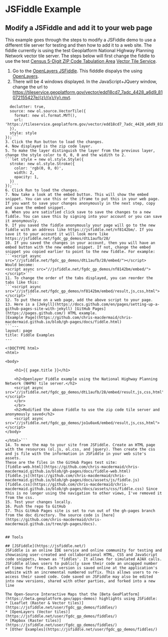 # JSFiddle Example

## Modify a JSFiddle and add it to your web page
This example goes through the steps to modify a JSFiddle demo to use a different tile server for testing and then how to add it to a web site. The fiddle currently is using the test Geoplatform National Highway Planning Network vector tile server. The steps below will first change the fiddle to use the test [Census 5-Digit ZIP Code Tabulation Area](https://beta.geoplatform.gov/metadata/895888d3-4f32-5143-88e2-e7b3612891f0) [Vector Tile Service](https://tileservice.geoplatform.gov/vector/edd18cd7_7adc_4428_a6d9_81072155427e/%7Bz%7D/%7Bx%7D/%7By%7D.mvt).

1. Go to the [OpenLayers JSFiddle](https://jsfiddle.net/fgdc_gp_demos/dtL1aufb/28/). This fidddle dispalys the  using [OpenLayers](https://openlayers.org/).
2. There will be 4 windows displayed. In the JavaScript+JQuery window, change the url to https://tileservice.geoplatform.gov/vector/edd18cd7_7adc_4428_a6d9_81072155427e/{z}/{x}/{y}.mvt.
```let mvt = new ol.layer.VectorTile({
  declutter: true,
  source: new ol.source.VectorTile({
    format: new ol.format.MVT(),
    url: 'https://tileservice.geoplatform.gov/vector/edd18cd7_7adc_4428_a6d9_81072155427e/{z}/{x}/{y}.mvt',
  }),
  style: style
});```
3. Click the Run button to load the changes.
4. Now displayed is the zip code layer.
5. To make the layer distinguish the layer from the previous layer, change the style color to 0, 0, 0 and the widith to 2.
```let style = new ol.style.Style({
  stroke: new ol.style.Stroke({
    color: 'rgb(0, 0, 0)',
    width: 2,
    opacity: 1,
  })
});```
6. Click Run to load the changes.
7. Now take a look at the embed button. This will show the embed snippet. You can use this or the iframe to put this in your web page. If you want to save your changes anonymously in the next step, copy and save the embed snippet.
8. When you are satisfied click save to save the changes to a new fiddle. You can save this by signing into your account or you can save it anonymously.
9. If you saved the fiddle anonymously your page will go to the new fiddle with an address like https://jsfiddle.net/nf8142bm/. If you save it to your account it will look more like https://jsfiddle.net/fgdc_gp_demos/dtL1aufb/28/
10. If you saved the changes in your account, then you will have an embed button with the new embed snippet. If not, change the embed snippet you copied earlier to point to the new fiddle. For example:
```<script async src="//jsfiddle.net/fgdc_gp_demos/dtL1aufb/28/embed/"></script>
Would become:
<script async src="//jsfiddle.net/fgdc_gp_demos/nf8142bm/embed/"></script>```
11. To change the order of the tabs displayed, you can reorder the tabs like this:
```<script async src="//jsfiddle.net/fgdc_gp_demos/nf8142bm/embed/result,js,css,html"></script>```
12. To put these on a web page, add the above script to your page.
13. Here is a [Jekyll](https://docs.github.com/en/pages/setting-up-a-github-pages-site-with-jekyll) [GitHub Pages](https://pages.github.com/) HTML example.
[Example Page](https://github.com/chris-macdermaid/chris-macdermaid.github.io/blob/gh-pages/docs/fiddle.html)
```---
layout: page
title: Fiddle Examples
---

<!DOCTYPE html>
<html>

<body>

    <h1>{{ page.title }}</h1>

    <h2>Openlayer Fiddle example using the National Highway Planning Network (NHPN) tile server.</h2>
    <script async src="//jsfiddle.net/fgdc_gp_demos/dtL1aufb/28/embed/result,js,css,html"></script>
    </br>
    </br>
    <h2>Modified the above Fiddle to use the zip code tile server and anonymously saved</h2>
    <script async src="//jsfiddle.net/fgdc_gp_demos/jo1u0ax6/embed/result,js,css,html"></script>
</body>

</html>```
14. To move the map to your site from JSFiddle. Create an HTML page with the resources (ol.js, ol.css, and jquery). Then create the css and js file with the information in JSFiddle in your web site's assets.
These are the files in the GitHub Pages test site:
[fiddle-web.html](https://github.com/chris-macdermaid/chris-macdermaid.github.io/blob/gh-pages/docs/fiddle-web.html)
[fiddle.js](https://github.com/chris-macdermaid/chris-macdermaid.github.io/blob/gh-pages/docs/assets/js/fiddle.js)
[fiddle.css](https://github.com/chris-macdermaid/chris-macdermaid.github.io/blob/gh-pages/docs/assets/css/fiddle.css) Since this is no longer using the navigation to other views, I've removed it from the css.
15. Test your changes locally.
16. Push the repo to GitHub
17. This GitHub Pages site is set to run out of the gh-pages branch from the doc directory. The source code is [here](https://github.com/chris-macdermaid/chris-macdermaid.github.io/tree/gh-pages/docs).


## Tools

## [JSFiddle](https://jsfiddle.net/)
JSFiddle is an online IDE service and online community for testing and showcasing user-created and collaborational HTML, CSS and JavaScript code snippets, known as 'fiddles'. It allows for simulated AJAX calls.
JSFiddle allows users to publicly save their code an uncapped number of times for free. Each version is saved online at the application's website with an incremental numbered suffix. This allows users to re-access their saved code. Code saved on JSFiddle may also be edited into new versions, shared with other parties, and forked into a new line

The Open-Source Interactive Maps that the [Beta GeoPlatform](https://beta.geoplatform.gov/apps-demos) highlights using JSFiddle:
* [Leaflet (Raster & Vector tiles)](https://jsfiddle.net/user/fgdc_gp_demos/fiddles/)
* [OpenLayers (Vector tiles)](https://jsfiddle.net/user/fgdc_gp_demos/fiddles/)
* [Mapbox (Raster tiles)](https://jsfiddle.net/user/fgdc_gp_demos/fiddles/)
* [Other Examples](https://jsfiddle.net/user/fgdc_gp_demos/fiddles/)


